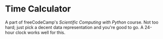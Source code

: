 # Time Calculator

A part of freeCodeCamp's *Scientific Computing with Python* course. Not too hard; just pick a decent data representation and you're good to go. A 24-hour clock works well for this.